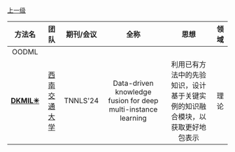 [上一级](README.md)

|  方法名  |                                                                                         团队                                                                                         |     期刊/会议     |                                                                                全称                                                                                 |                                                      思想                                                      | 领域  |
:-----:|:----------------------------------------------------------------------------------------------------------------------------------------------------------------------------------:|:-------------:|:-----------------------------------------------------------------------------------------------------------------------------------------------------------------:|:------------------------------------------------------------------------------------------------------------:|:---:
| OODML |
|                    [**DKMIL✳**](https://github.com/InkiInki/DKMIL)                     |                     [西南交通大学](https://scholar.google.com/citations?user=JxgsypwAAAAJ&hl=zh-CN)                     |                  TNNLS'24                   |                                                                Data-driven knowledge fusion for deep multi-instance learning                                                                 |       利用已有方法中的先验知识，设计基于关键实例的知识融合模块，以获取更好地包表示       | 理论  
